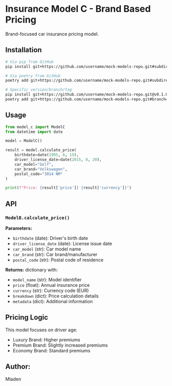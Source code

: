 # Insurance Model C - Brand Based Pricing

Brand-focused car insurance pricing model.

## Installation
```bash
# Via pip from GitHub
pip install git+https://github.com/username/mock-models-repo.git#subdirectory=packages/model-c

# Via poetry from GitHub
poetry add git+https://github.com/username/mock-models-repo.git#subdirectory=packages/model-c

# Specific version/branch/tag
pip install git+https://github.com/username/mock-models-repo.git@v0.1.0#subdirectory=packages/model-c
poetry add git+https://github.com/username/mock-models-repo.git#branch=main&subdirectory=packages/model-c
```

## Usage
```python
from model_c import ModelC
from datetime import date

model = ModelC()

result = model.calculate_price(
    birthdate=date(1995, 6, 15),
    driver_license_date=date(2015, 8, 20),
    car_model="Golf",
    car_brand="Volkswagen",
    postal_code="3014 NM"
)

print(f"Price: {result['price']} {result['currency']}")
```

## API

### `ModelB.calculate_price()`

**Parameters:**
- `birthdate` (date): Driver's birth date
- `driver_license_date` (date): License issue date
- `car_model` (str): Car model name
- `car_brand` (str): Car brand/manufacturer
- `postal_code` (str): Postal code of residence

**Returns:** dictionary with:
- `model_name` (str): Model identifier
- `price` (float): Annual insurance price
- `currency` (str): Currency code (EUR)
- `breakdown` (dict): Price calculation details
- `metadata` (dict): Additional information

## Pricing Logic

This model focuses on driver age:
- Luxury Brand: Higher premiums
- Premium Brand: Slightly increased premiums
- Economy Brand: Standard premiums

## Author:

Mladen